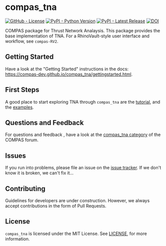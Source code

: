 # compas_tna

[![GitHub - License](https://img.shields.io/github/license/blockresearchgroup/compas_tna.svg)](https://github.com/blockresearchgroup/compas_tna)
[![PyPI - Python Version](https://img.shields.io/pypi/pyversions/compas-tna.svg)](https://pypi.python.org/project/compas-tna)
[![PyPI - Latest Release](https://img.shields.io/pypi/v/compas-tna.svg)](https://pypi.python.org/project/compas-tna)
[![DOI](https://zenodo.org/badge/113331502.svg)](https://zenodo.org/badge/latestdoi/113331502)

COMPAS package for Thrust Network Analaysis. This package provides the base implementation of TNA. For a RhinoVault-style user interface and workflow, see `compas-RV2`.

## Getting Started

Have a look at the "Getting Started" instructions in the docs: <https://compas-dev.github.io/compas_tna/gettingstarted.html>.

## First Steps

A good place to start exploring TNA through `compas_tna` are the [tutorial](https://compas-dev.github.io/compas_tna/tutorial.html), and the [examples](https://compas-dev.github.io/compas_tna/examples.html).

## Questions and Feedback

For questions and feedback , have a look at the [compas_tna category](https://forum.compas-framework.org/c/compas-tna) of the COMPAS forum.

## Issues

If you run into problems, please file an issue on the [issue tracker](https://github.com/compas-dev/compas_tna/issues). If we don't know it is broken, we can't fix it...

## Contributing

Guidelines for developers are under construction. However, we always accept contributions in the form of Pull Requests.

## License

`compas_tna` is licensed under the MIT License. See [LICENSE](https://github.com/compas-dev/compas_tna/blob/master/LICENSE), for more information.
